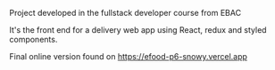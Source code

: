 Project developed in the fullstack developer course from EBAC

It's the front end for a delivery web app using React, redux and styled components.

Final online version found on https://efood-p6-snowy.vercel.app
